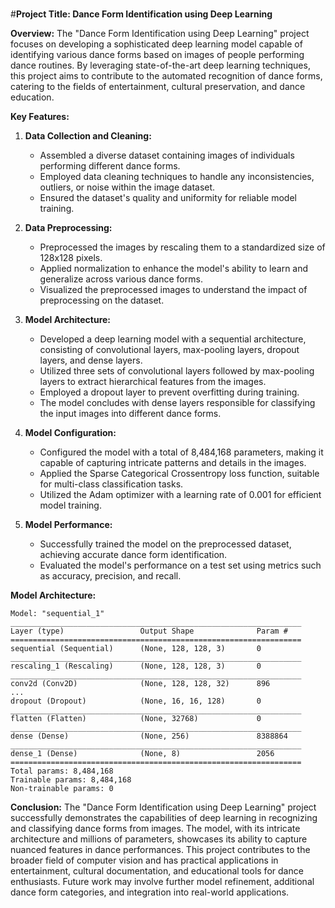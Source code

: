 # 
#**Project Title: Dance Form Identification using Deep Learning**

**Overview:**
The "Dance Form Identification using Deep Learning" project focuses on developing a sophisticated deep learning model capable of identifying various dance forms based on images of people performing dance routines. By leveraging state-of-the-art deep learning techniques, this project aims to contribute to the automated recognition of dance forms, catering to the fields of entertainment, cultural preservation, and dance education.

**Key Features:**

1. **Data Collection and Cleaning:**
   - Assembled a diverse dataset containing images of individuals performing different dance forms.
   - Employed data cleaning techniques to handle any inconsistencies, outliers, or noise within the image dataset.
   - Ensured the dataset's quality and uniformity for reliable model training.

2. **Data Preprocessing:**
   - Preprocessed the images by rescaling them to a standardized size of 128x128 pixels.
   - Applied normalization to enhance the model's ability to learn and generalize across various dance forms.
   - Visualized the preprocessed images to understand the impact of preprocessing on the dataset.

3. **Model Architecture:**
   - Developed a deep learning model with a sequential architecture, consisting of convolutional layers, max-pooling layers, dropout layers, and dense layers.
   - Utilized three sets of convolutional layers followed by max-pooling layers to extract hierarchical features from the images.
   - Employed a dropout layer to prevent overfitting during training.
   - The model concludes with dense layers responsible for classifying the input images into different dance forms.

4. **Model Configuration:**
   - Configured the model with a total of 8,484,168 parameters, making it capable of capturing intricate patterns and details in the images.
   - Applied the Sparse Categorical Crossentropy loss function, suitable for multi-class classification tasks.
   - Utilized the Adam optimizer with a learning rate of 0.001 for efficient model training.

5. **Model Performance:**
   - Successfully trained the model on the preprocessed dataset, achieving accurate dance form identification.
   - Evaluated the model's performance on a test set using metrics such as accuracy, precision, and recall.

**Model Architecture:**
```plaintext
Model: "sequential_1"
_________________________________________________________________
Layer (type)                 Output Shape              Param #   
=================================================================
sequential (Sequential)      (None, 128, 128, 3)       0         
_________________________________________________________________
rescaling_1 (Rescaling)      (None, 128, 128, 3)       0         
_________________________________________________________________
conv2d (Conv2D)              (None, 128, 128, 32)      896       
...
dropout (Dropout)            (None, 16, 16, 128)       0         
_________________________________________________________________
flatten (Flatten)            (None, 32768)             0         
_________________________________________________________________
dense (Dense)                (None, 256)               8388864   
_________________________________________________________________
dense_1 (Dense)              (None, 8)                 2056      
=================================================================
Total params: 8,484,168
Trainable params: 8,484,168
Non-trainable params: 0
```

**Conclusion:**
The "Dance Form Identification using Deep Learning" project successfully demonstrates the capabilities of deep learning in recognizing and classifying dance forms from images. The model, with its intricate architecture and millions of parameters, showcases its ability to capture nuanced features in dance performances. This project contributes to the broader field of computer vision and has practical applications in entertainment, cultural documentation, and educational tools for dance enthusiasts. Future work may involve further model refinement, additional dance form categories, and integration into real-world applications.
